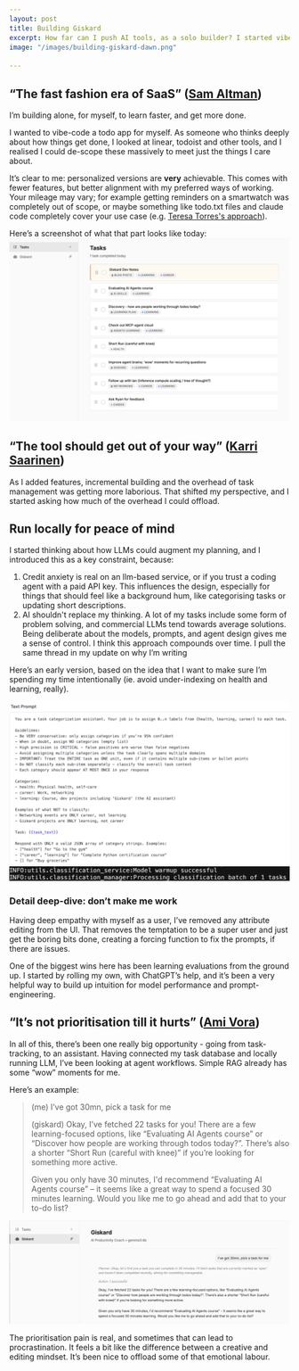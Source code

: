 ```yaml
---
layout: post
title: Building Giskard
excerpt: How far can I push AI tools, as a solo builder? I started vibe-coding a todo list, and I’m now building a personal productivity agent, running LLMs locally, with full prompt transparency. 
image: "/images/building-giskard-dawn.png"

---
```


## “The fast fashion era of SaaS” ([Sam Altman](https://x.com/sama/status/1952084574366032354))

I’m building alone, for myself, to learn faster, and get more done.

I wanted to vibe-code a todo app for myself. As someone who thinks deeply about how things get done, I looked at linear, todoist and other tools, and I realised I could de-scope these massively to meet just the things I care about.

It’s clear to me: personalized versions are **very** achievable. This comes with fewer features, but better alignment with my preferred ways of working. Your mileage may vary; for example getting reminders on a smartwatch was completely out of scope, or maybe something like todo.txt files and claude code completely cover your use case (e.g. [Teresa Torres's approach](https://www.linkedin.com/posts/teresatorres_me-to-claude-what-should-i-work-on-next-activity-7380337003957055488-GQmR)).

Here’s a screenshot of what that part looks like today:
![Giskard Task View](/images/building-giskard-tasks.png)

## “The tool should get out of your way” ([Karri Saarinen](https://www.sequoiacap.com/article/linear-spotlight/))

As I added features, incremental building and the overhead of task management was getting more laborious. That shifted my perspective, and I started asking how much of the overhead I could offload. 

## Run locally for peace of mind
I started thinking about how LLMs could augment my planning, and I introduced this as a key constraint, because: 
1. Credit anxiety is real on an llm-based service, or if you trust a coding agent with a paid API key. This influences the design, especially for things that should feel like a background hum, like categorising tasks or updating short descriptions. 
2. AI shouldn't replace my thinking. A lot of my tasks include some form of problem solving, and commercial LLMs tend towards average solutions. Being deliberate about the models, prompts, and agent design gives me a sense of control. I think this approach compounds over time. I pull the same thread in my update on why I’m writing

Here’s an early version, based on the idea that I want to make sure I’m spending my time intentionally (ie. avoid under-indexing on health and learning, really).

![Giskard Classification Prompt](/images/building-giskard-classification-prompt.png)
![Giskard Classification Log](/images/building-giskard-classification-log.png)

### Detail deep-dive: don’t make me work
Having deep empathy with myself as a user, I’ve removed any attribute editing from the UI. That removes the temptation to be a super user and just get the boring bits done, creating a forcing function to fix the prompts, if there are issues. 

One of the biggest wins here has been learning evaluations from the ground up. I started by rolling my own, with ChatGPT’s help, and it’s been a very helpful way to build up intuition for model performance and prompt-engineering.

## “It’s not prioritisation till it hurts” ([Ami Vora](https://amivora.substack.com/p/simplifying-your-product-strategy))

In all of this, there’s been one really big opportunity - going from task-tracking, to an assistant. Having connected my task database and locally running LLM, I’ve been looking at agent workflows. Simple RAG already has some “wow” moments for me.

Here’s an example:
> (me) I’ve got 30mn, pick a task for me
> 
> (giskard) Okay, I’ve fetched 22 tasks for you! There are a few learning-focused options, like “Evaluating AI Agents course” or “Discover how people are working through todos today?”. There’s also a shorter “Short Run (careful with knee)” if you’re looking for something more active.
>
> Given you only have 30 minutes, I'd recommend “Evaluating AI Agents course” – it seems like a great way to spend a focused 30 minutes learning. Would you like me to go ahead and add that to your to-do list?

![Giskard RAG](/images/building-giskard-rag.png)

The prioritisation pain is real, and sometimes that can lead to procrastination. It feels a bit like the difference between a creative and editing mindset. It’s been nice to offload some of that emotional labour. 
